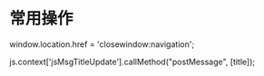 
# 常用操作


window.location.href = 'closewindow:navigation';

js.context['jsMsgTitleUpdate'].callMethod("postMessage", [title]);